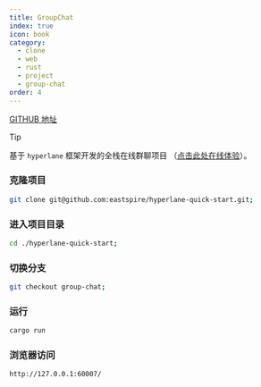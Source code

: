 ```yaml
---
title: GroupChat
index: true
icon: book
category:
  - clone
  - web
  - rust
  - project
  - group-chat
order: 4
---
```


<Share colorful />

[GITHUB 地址](https://github.com/eastspire/hyperlane-quick-start/tree/group-chat)

> [!tip]
>
> 基于 `hyperlane` 框架开发的全栈在线群聊项目
> （[点击此处在线体验](https://chat.ltpp.vip/)）。

### 克隆项目

```sh
git clone git@github.com:eastspire/hyperlane-quick-start.git;
```

### 进入项目目录

```sh
cd ./hyperlane-quick-start;
```

### 切换分支

```sh
git checkout group-chat;
```

### 运行

```sh
cargo run
```

### 浏览器访问

```sh
http://127.0.0.1:60007/
```
